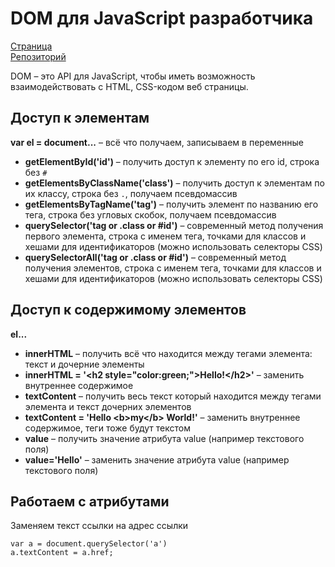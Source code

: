 # DOM для JavaScript разработчика

[Страница](https://damir-art.github.io/dom/)<br />
[Репозиторий](https://github.com/damir-art/damir-art.github.io/tree/master/dom)

DOM &ndash; это API для JavaScript, чтобы иметь возможность взаимодействовать с HTML, CSS-кодом веб страницы.

## Доступ к элементам
**var el = document...** &ndash; всё что получаем, записываем в переменные<br />
* **getElementById('id')** &ndash; получить доступ к элементу по его id, строка без `#`<br />
* **getElementsByClassName('class')** &ndash; получить доступ к элементам по их классу, строка без `.`, получаем псевдомассив<br />
* **getElementsByTagName('tag')** &ndash; получить элемент по названию его тега, строка без угловых скобок, получаем псевдомассив<br />
* **querySelector('tag or .class or #id')** &ndash; современный метод получения первого элемента, строка с именем тега, точками для классов и хешами для идентификаторов (можно использовать селекторы CSS)<br />
* **querySelectorAll('tag or .class or #id')** &ndash; современный метод получения элементов, строка с именем тега, точками для классов и хешами для идентификаторов (можно использовать селекторы CSS)<br />

## Доступ к содержимому элементов
**el...**
* **innerHTML** &ndash; получить всё что находится между тегами элемента: текст и дочерние элементы
* **innerHTML = '&lt;h2 style="color:green;">Hello!&lt;/h2>'** &ndash; заменить внутреннее содержимое
* **textContent** &ndash; получить весь текст который находится между тегами элемента и текст дочерних элементов
* **textContent = 'Hello &lt;b>my&lt;/b> World!'** &ndash; заменить внутреннее содержимое, теги тоже будут текстом
* **value** &ndash; получить значение атрибута value (например текстового поля)
* **value='Hello'** &ndash; заменить значение атрибута value (например текстового поля)

## Работаем с атрибутами
Заменяем текст ссылки на адрес ссылки

    var a = document.querySelector('a')
    a.textContent = a.href;
